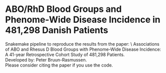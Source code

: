 # ABO/RhD Blood Groups and Phenome-Wide Disease Incidence in 481,298 Danish Patients
Snakemake pipeline to reproduce the results from the paper: \ 
Associations of ABO and Rhesus D Blood Groups with Phenome-Wide Disease Incidence: A 41-year Retrospective Cohort Study of 481,298 Patients.\
Developed by: Peter Bruun-Rasmussen. \
Please consider citing the paper if you use the code.
